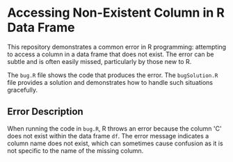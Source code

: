 # Accessing Non-Existent Column in R Data Frame

This repository demonstrates a common error in R programming: attempting to access a column in a data frame that does not exist.  The error can be subtle and is often easily missed, particularly by those new to R.

The `bug.R` file shows the code that produces the error.  The `bugSolution.R` file provides a solution and demonstrates how to handle such situations gracefully.

## Error Description
When running the code in `bug.R`, R throws an error because the column 'C' does not exist within the data frame `df`.  The error message indicates a column name does not exist, which can sometimes cause confusion as it is not specific to the name of the missing column.